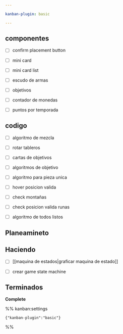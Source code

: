 ```yaml
---

kanban-plugin: basic

---
```


## componentes

- [ ] confirm placement button
- [ ] mini card
- [ ] mini card list
- [ ] escudo de armas
- [ ] objetivos
- [ ] contador de monedas
- [ ] puntos por temporada


## codigo

- [ ] algoritmo de mezcla
- [ ] rotar tableros
- [ ] cartas de objetivos
- [ ] algoritmos de objetivo
- [ ] algoritmo para pieza unica
- [ ] hover posicion valida
- [ ] check montañas
- [ ] check posicion valida runas
- [ ] algoritmo de todos listos


## Planeamineto



## Haciendo

- [ ] [[maquina de estados|graficar maquina de estado]]
- [ ] crear game state machine


## Terminados

**Complete**




%% kanban:settings
```
{"kanban-plugin":"basic"}
```
%%